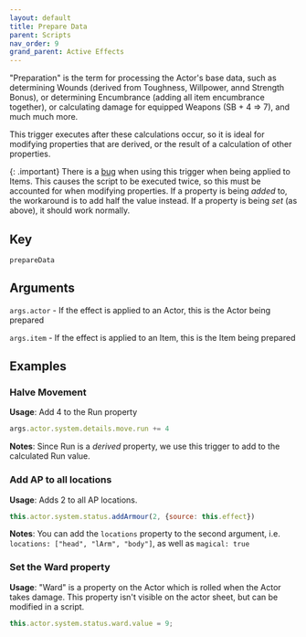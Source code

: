 ```yaml
---
layout: default
title: Prepare Data
parent: Scripts
nav_order: 9
grand_parent: Active Effects
---
```


"Preparation" is the term for processing the Actor's base data, such as determining Wounds (derived from Toughness, Willpower, annd Strength Bonus), or determining Encumbrance (adding all item encumbrance together), or calculating damage for equipped Weapons (SB + 4 => 7), and much much more.

This trigger executes after these calculations occur, so it is ideal for modifying properties that are derived, or the result of a calculation of other properties. 

{: .important}
There is a [bug](https://github.com/foundryvtt/foundryvtt/issues/7987) when using this trigger when being applied to Items. This causes the script to be executed twice, so this must be accounted for when modifying properties. If a property is being *added* to, the workaround is to add half the value instead. If a property is being *set* (as above), it should work normally.

## Key

`prepareData`

## Arguments 

`args.actor` - If the effect is applied to an Actor, this is the Actor being prepared

`args.item` - If the effect is applied to an Item, this is the Item being prepared

## Examples

### Halve Movement

**Usage**: Add 4 to the Run property

```js
args.actor.system.details.move.run += 4
```

**Notes**: Since Run is a *derived* property, we use this trigger to add to the calculated Run value.

### Add AP to all locations

**Usage**: Adds 2 to all AP locations. 

```js
this.actor.system.status.addArmour(2, {source: this.effect})
```

**Notes**: You can add the `locations` property to the second argument, i.e. `locations: ["head", "lArm", "body"]`, as well as `magical: true`

### Set the Ward property

**Usage**: "Ward" is a property on the Actor which is rolled when the Actor takes damage. This property isn't visible on the actor sheet, but can be modified in a script.

```js
this.actor.system.status.ward.value = 9;
```